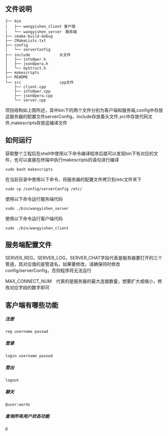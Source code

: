 ## 文件说明
```
├── bin
│   ├── wangyishen_client 客户端
│   └── wangyishen_server　服务端
├── cmake-build-debug
├── CMakeLists.txt
├── config
│   └── serverConfig
├── include				头文件
│   ├── infoOper.h
│   ├── jsonOpera.h
│   └── myStruct.h
├── makescripts
├── README				
└── src 				cpp文件
    ├── client.cpp
    ├── infoOper.cpp
    ├── jsonOpera.cpp
    └── server.cpp
```
项目结构如上图所述，其中bin下的两个文件分别为客户端和服务端,config中存放这服务器的配置文件serverConfig，include存放着头文件,src中存放代码文件,makescripts存放这编译文件


## 如何运行
获取整个工程后在shell中使用以下命令编译程序后就可以发现bin下有对应的文件，也可以直接在终端中执行makescripts的语句进行编译

```
sudo bash makescripts
```

在当前目录中使用以下命令，将服务器的配置文件拷贝到/etc文件夹下

```
sudo cp /config/serverConfig /etc/
```
使用以下命令运行服务端代码

```
sudo ./bin/wangyishen_server
```

使用以下命令运行客户端代码

```
sudo ./bin/wangyishen_client
```

## 服务端配置文件

SERVER_REG，SERVER_LOG，SERVER_CHAT字段代表是服务器要打开的三个管道，其对应值的是管道名，如果要修改，请确保同时修改config/serverConfig，否则程序将无法运行

MAX_CONNECT_NUM　代表的是服务器的最大连接数量，想要扩大或缩小，修改对应字段的数字即可


## 客户端有哪些功能

##### 注册

```
reg username passwd
```

##### 登录

```
login username passwd
```

##### 登出
```
logout
```

##### 聊天
```
@user:words
```

##### 查询所有用户状态功能

```
@
```